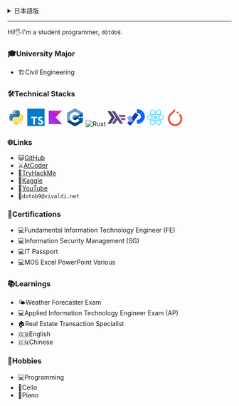 
<details><summary>日本語版</summary>
こんにちは！🖐️私は学生プログラマーの`dOtOb9`です。

### 🎓大学の専攻
- 🏗️土木工学

### 🌐リンク
- 😺[GitHub](https://github.com/dOtOb9)
- ⚔️[AtCoder](https://atcoder.jp/users/dOtOb9)
- 🔐[TryHackMe](https://tryhackme.com/p/dOtOb9)
- 🤖[Kaggle](https://www.kaggle.com/dotob9)
- 🎥[YouTube](https://www.youtube.com/channel/UCYxJQEq7ySx1TZB6M7-PuaQ)
- 📧`dotob9@vivaldi.net`

### 技術スタック
</p>
</p>
<p align="left">
	<img src="https://raw.githubusercontent.com/devicons/devicon/master/icons/python/python-original.svg" width="40" height="40" alt="Python"/>
	<img src="https://raw.githubusercontent.com/devicons/devicon/master/icons/typescript/typescript-original.svg" width="40" height="40" alt="TypeScript"/>
	<img src="https://raw.githubusercontent.com/devicons/devicon/master/icons/kotlin/kotlin-original.svg" width="40" height="40" alt="Kotlin"/>
	<img src="https://raw.githubusercontent.com/devicons/devicon/master/icons/cplusplus/cplusplus-original.svg" width="40" height="40" alt="C++"/>
	<img src="https://www.rust-lang.org/logos/rust-logo-blk.svg" width="40" height="40" alt="Rust"/>
	<img src="https://raw.githubusercontent.com/devicons/devicon/master/icons/haskell/haskell-original.svg" width="40" height="40" alt="Haskell"/>
	<img src="https://raw.githubusercontent.com/devicons/devicon/master/icons/processing/processing-original.svg" width="40" height="40" alt="Processing"/>
	<img src="https://raw.githubusercontent.com/devicons/devicon/master/icons/react/react-original.svg" width="40" height="40" alt="React"/>
	<img src="https://raw.githubusercontent.com/devicons/devicon/master/icons/pytorch/pytorch-original.svg" width="40" height="40" alt="PyTorch"/>
</p>
</p>
</p>


### 🏅資格
- 💻基本情報技術者（FE）
- 💻情報セキュリティマネジメント（SG）
- 💻ITパスポート
- 💻MOS Excel PowerPoint 各種

### 📚勉強中（Learnings）
- 🌤️気象予報士試験
- 💻応用情報技術者試験（AP）
- 🏠宅地建物取引士
- 🇬🇧英語
- 🇨🇳中国語

### 🥰趣味（Hobbies）
💻プログラミング
🎻チェロ
🎹ピアノ

</details>

---

Hi!🖐️I'm a student programmer, `dOtOb9`. 

### 🎓University Major
- 🏗️Civil Engineering

### 🛠️Technical Stacks
</p>
<p align="left">
	<img src="https://raw.githubusercontent.com/devicons/devicon/master/icons/python/python-original.svg" width="40" height="40" alt="Python"/>
	<img src="https://raw.githubusercontent.com/devicons/devicon/master/icons/typescript/typescript-original.svg" width="40" height="40" alt="TypeScript"/>
	<img src="https://raw.githubusercontent.com/devicons/devicon/master/icons/kotlin/kotlin-original.svg" width="40" height="40" alt="Kotlin"/>
	<img src="https://raw.githubusercontent.com/devicons/devicon/master/icons/cplusplus/cplusplus-original.svg" width="40" height="40" alt="C++"/>
	<img src="https://www.rust-lang.org/logos/rust-logo-blk.svg" width="40" height="40" alt="Rust"/>
	<img src="https://raw.githubusercontent.com/devicons/devicon/master/icons/haskell/haskell-original.svg" width="40" height="40" alt="Haskell"/>
	<img src="https://raw.githubusercontent.com/devicons/devicon/master/icons/processing/processing-original.svg" width="40" height="40" alt="Processing"/>
	<img src="https://raw.githubusercontent.com/devicons/devicon/master/icons/react/react-original.svg" width="40" height="40" alt="React"/>
	<img src="https://raw.githubusercontent.com/devicons/devicon/master/icons/pytorch/pytorch-original.svg" width="40" height="40" alt="PyTorch"/>
</p>
</p>

### 🌐Links
- 😺[GitHub](https://github.com/dOtOb9)
- ⚔️[AtCoder](https://atcoder.jp/users/dOtOb9)
- 🔐[TryHackMe](https://tryhackme.com/p/dOtOb9)
- 🤖[Kaggle](https://www.kaggle.com/dotob9)
- 🎥[YouTube](https://www.youtube.com/channel/UCYxJQEq7ySx1TZB6M7-PuaQ)
- 📧`dotob9@vivaldi.net`

### 🏅Certifications
- 💻Fundamental Information Technology Engineer (FE)
- 💻Information Security Management (SG)
- 💻IT Passport
- 💻MOS Excel PowerPoint Various

### 📚Learnings
- 🌤️Weather Forecaster Exam
- 💻Applied Information Technology Engineer Exam (AP)
- 🏠Real Estate Transaction Specialist
- 🇬🇧English
- 🇨🇳Chinese

### 🥰Hobbies
- 💻Programming
- 🎻Cello
- 🎹Piano